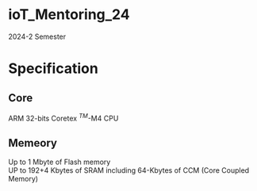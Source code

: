 # ioT_Mentoring_24
2024-2 Semester
# Specification
## Core
ARM 32-bits Coretex $^{TM}$-M4 CPU
## Memeory
Up to 1 Mbyte of Flash memory   
UP to 192+4 Kbytes of SRAM including 64-Kbytes of CCM (Core Coupled Memory)
